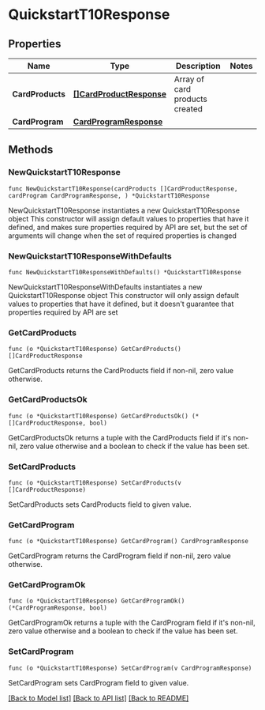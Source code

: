 # QuickstartT10Response

## Properties

Name | Type | Description | Notes
------------ | ------------- | ------------- | -------------
**CardProducts** | [**[]CardProductResponse**](CardProductResponse.md) | Array of card products created | 
**CardProgram** | [**CardProgramResponse**](CardProgramResponse.md) |  | 

## Methods

### NewQuickstartT10Response

`func NewQuickstartT10Response(cardProducts []CardProductResponse, cardProgram CardProgramResponse, ) *QuickstartT10Response`

NewQuickstartT10Response instantiates a new QuickstartT10Response object
This constructor will assign default values to properties that have it defined,
and makes sure properties required by API are set, but the set of arguments
will change when the set of required properties is changed

### NewQuickstartT10ResponseWithDefaults

`func NewQuickstartT10ResponseWithDefaults() *QuickstartT10Response`

NewQuickstartT10ResponseWithDefaults instantiates a new QuickstartT10Response object
This constructor will only assign default values to properties that have it defined,
but it doesn't guarantee that properties required by API are set

### GetCardProducts

`func (o *QuickstartT10Response) GetCardProducts() []CardProductResponse`

GetCardProducts returns the CardProducts field if non-nil, zero value otherwise.

### GetCardProductsOk

`func (o *QuickstartT10Response) GetCardProductsOk() (*[]CardProductResponse, bool)`

GetCardProductsOk returns a tuple with the CardProducts field if it's non-nil, zero value otherwise
and a boolean to check if the value has been set.

### SetCardProducts

`func (o *QuickstartT10Response) SetCardProducts(v []CardProductResponse)`

SetCardProducts sets CardProducts field to given value.


### GetCardProgram

`func (o *QuickstartT10Response) GetCardProgram() CardProgramResponse`

GetCardProgram returns the CardProgram field if non-nil, zero value otherwise.

### GetCardProgramOk

`func (o *QuickstartT10Response) GetCardProgramOk() (*CardProgramResponse, bool)`

GetCardProgramOk returns a tuple with the CardProgram field if it's non-nil, zero value otherwise
and a boolean to check if the value has been set.

### SetCardProgram

`func (o *QuickstartT10Response) SetCardProgram(v CardProgramResponse)`

SetCardProgram sets CardProgram field to given value.



[[Back to Model list]](../README.md#documentation-for-models) [[Back to API list]](../README.md#documentation-for-api-endpoints) [[Back to README]](../README.md)


